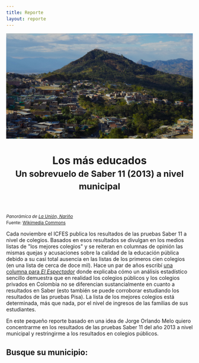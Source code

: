 ```yaml
---
title: Reporte
layout: reporte
---
```


<div id="titulo-reporte" class="container-fluid">
<header>
<img src="pics/la_union.jpg">
<h1>Los más educados<br><small>Un sobrevuelo de Saber 11 (2013) a nivel municipal</small></h1>
</header>
</div>


<div class="container">
<div class="row">
<div class="col-md-4">
	<small><em>Panorámica de <a href="http://www.launion-narino.gov.co/index.shtml">La Unión, Nariño</a></em><br>Fuente: <a href="http://commons.wikimedia.org/wiki/File:Vista_de_la_union_nari%C3%B1o.JPG">Wikimedia Commons</a></small>
</div>
<div class="col-md-8 texto">

<p>Cada noviembre el ICFES publica los resultados de las pruebas Saber 11 a nivel de colegios. Basados en esos resultados se divulgan en los medios listas de "los mejores colegios" y se reiteran en columnas de opinión las mismas quejas y acusaciones sobre la calidad de la educación pública debido a su casi total ausencia en las listas de los primeros cien colegios (en una lista de cerca de doce mil). Hace un par de años escribí <a href="http://www.elespectador.com/opinion/columna-389967-saber-y-perder">una columna para <em>El Espectador</em></a> donde explicaba cómo un análisis estadístico sencillo demuestra que en realidad los colegios públicos y los colegios privados en Colombia no se diferencian sustancialmente en cuanto a resultados en Saber (esto también se puede corroborar estudiando los resultados de las pruebas Pisa). La lista de los mejores colegios está determinada, más que nada, por el nivel de ingresos de las familias de sus estudiantes.</p>

<p>En este pequeño reporte basado en una idea de Jorge Orlando Melo quiero concentrarme en los resultados de las pruebas Saber 11 del año 2013 a nivel municipal y restringirme a los resultados en colegios públicos. </p>

<h2>Busque su municipio:</h2>

<div id="formulario"></div>
<div id="tabla-resultados"></div>
</div>
</div>
</div>